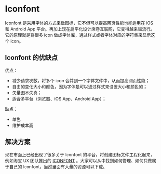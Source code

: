 # Iconfont
Iconfont 是采用字体的方式来做图标，它不但可以提高网页性能也能适用在 iOS 和 Android App 平台。再加上现在扁平化设计席卷互联网，它变得越来越流行。它的原理就是将很多 icon 做成字体库，通过样式或者字体对应的字符集来显示这个 icon。

## Iconfont 的优缺点
优点：

* 减少请求次数，将多个 icon 合并到一个字体文件中，从而提高网页性能；
* 自由的变化大小和颜色，因为字体是可以通过样式来设置大小和颜色的；
* 矢量图不失真；
* 适合多平台（浏览器、iOS App、Android App）；

缺点：

* 单色
* 维护成本高

## 解决方案
现在市面上已经出现了很多关于 Iconfont 的平台，将创建图标文件工程化起来，例如淘宝 UX 团队推出的 [ICONFONT](http://iconfont.cn/) 。大家可以从中找到如何管理、如何只做属于自己的 Iconfont，当然里面有大量的资源可以下载。

